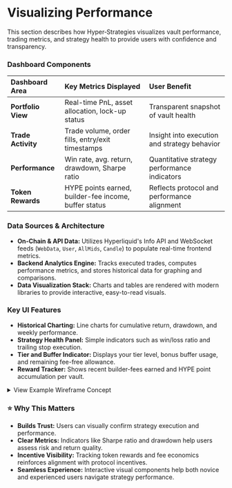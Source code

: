 # Visualizing Performance

This section describes how Hyper‑Strategies visualizes vault performance, trading metrics, and strategy health to provide users with confidence and transparency.

### Dashboard Components
| Dashboard Area | Key Metrics Displayed | User Benefit |
| :--- | :--- | :--- |
| **Portfolio View** | Real-time PnL, asset allocation, lock-up status | Transparent snapshot of vault health |
| **Trade Activity** | Trade volume, order fills, entry/exit timestamps | Insight into execution and strategy behavior |
| **Performance** | Win rate, avg. return, drawdown, Sharpe ratio | Quantitative strategy performance indicators |
| **Token Rewards** | HYPE points earned, builder-fee income, buffer status | Reflects protocol and performance alignment |

### Data Sources & Architecture
- **On-Chain & API Data:** Utilizes Hyperliquid's Info API and WebSocket feeds (`WebData`, `User`, `AllMids`, `Candle`) to populate real-time frontend metrics.
- **Backend Analytics Engine:** Tracks executed trades, computes performance metrics, and stores historical data for graphing and comparisons.
- **Data Visualization Stack:** Charts and tables are rendered with modern libraries to provide interactive, easy-to-read visuals.

### Key UI Features
- **Historical Charting:** Line charts for cumulative return, drawdown, and weekly performance.
- **Strategy Health Panel:** Simple indicators such as win/loss ratio and trailing stop execution.
- **Tier and Buffer Indicator:** Displays your tier level, bonus buffer usage, and remaining fee-free allowance.
- **Reward Tracker:** Shows recent builder-fees earned and HYPE point accumulation per vault.

<details>
<summary>View Example Wireframe Concept</summary>

- **Top Bar:** Vault name, lock-up end date, tier level
- **Panel A:** Cumulative NAV line chart (X-axis: time; Y-axis: portfolio value)
- **Panel B:** Recent trades list with PnL, volume, and timestamp
- **Panel C:** Core statistics, including win rate, average trade return, max drawdown
- **Panel D:** Token rewards widget showing HYPE points and builder-fee accumulation
- **Panel E:** Bonus buffer gauge with remaining fee-free deposit allowance

</details>

### ⭐ Why This Matters
- **Builds Trust:** Users can visually confirm strategy execution and performance.
- **Clear Metrics:** Indicators like Sharpe ratio and drawdown help users assess risk and return quality.
- **Incentive Visibility:** Tracking token rewards and fee economics reinforces alignment with protocol incentives.
- **Seamless Experience:** Interactive visual components help both novice and experienced users navigate strategy performance.